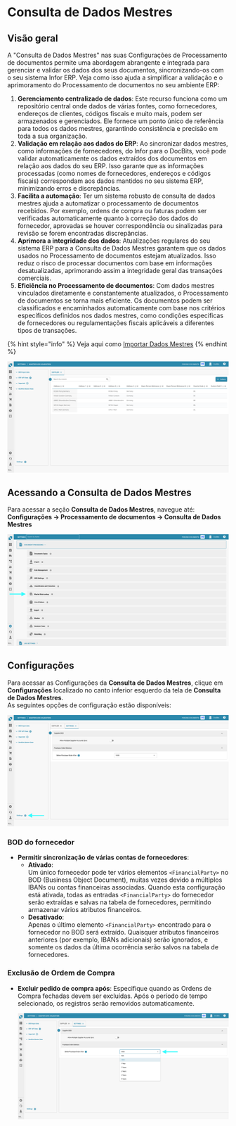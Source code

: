 # Consulta de Dados Mestres

## Visão geral

A "Consulta de Dados Mestres" nas suas Configurações de Processamento de documentos permite uma abordagem abrangente e integrada para gerenciar e validar os dados dos seus documentos, sincronizando-os com o seu sistema Infor ERP. Veja como isso ajuda a simplificar a validação e o aprimoramento do Processamento de documentos no seu ambiente ERP:

1. **Gerenciamento centralizado de dados**: Este recurso funciona como um repositório central onde dados de várias fontes, como fornecedores, endereços de clientes, códigos fiscais e muito mais, podem ser armazenados e gerenciados. Ele fornece um ponto único de referência para todos os dados mestres, garantindo consistência e precisão em toda a sua organização.
2. **Validação em relação aos dados do ERP**: Ao sincronizar dados mestres, como informações de fornecedores, do Infor para o DocBits, você pode validar automaticamente os dados extraídos dos documentos em relação aos dados do seu ERP. Isso garante que as informações processadas (como nomes de fornecedores, endereços e códigos fiscais) correspondam aos dados mantidos no seu sistema ERP, minimizando erros e discrepâncias.
3. **Facilita a automação**: Ter um sistema robusto de consulta de dados mestres ajuda a automatizar o processamento de documentos recebidos. Por exemplo, ordens de compra ou faturas podem ser verificadas automaticamente quanto à correção dos dados do fornecedor, aprovadas se houver correspondência ou sinalizadas para revisão se forem encontradas discrepâncias.
4. **Aprimora a integridade dos dados**: Atualizações regulares do seu sistema ERP para a Consulta de Dados Mestres garantem que os dados usados no Processamento de documentos estejam atualizados. Isso reduz o risco de processar documentos com base em informações desatualizadas, aprimorando assim a integridade geral das transações comerciais.
5. **Eficiência no Processamento de documentos**: Com dados mestres vinculados diretamente e constantemente atualizados, o Processamento de documentos se torna mais eficiente. Os documentos podem ser classificados e encaminhados automaticamente com base nos critérios específicos definidos nos dados mestres, como condições específicas de fornecedores ou regulamentações fiscais aplicáveis a diferentes tipos de transações.

{% hint style="info" %}
Veja aqui como [Importar Dados Mestres](../../../infor-integration-and-configuration/importing-customer-master-data/)
{% endhint %}

![](https://raw.githubusercontent.com/Fellow-Consulting-AG/docbits/refs/heads/main/readme/.gitbook/assets/master_data_lookup_1.png)

## **Acessando a Consulta de Dados Mestres**

Para acessar a seção **Consulta de Dados Mestres**, navegue até:\
**Configurações → Processamento de documentos → Consulta de Dados Mestres**

![](https://raw.githubusercontent.com/Fellow-Consulting-AG/docbits/refs/heads/main/readme/.gitbook/assets/settings_mater_data_lookup.png)

## **Configurações**

Para acessar as Configurações da **Consulta de Dados Mestres**, clique em **Configurações** localizado no canto inferior esquerdo da tela de **Consulta de Dados Mestres**.\
As seguintes opções de configuração estão disponíveis:

![](https://raw.githubusercontent.com/Fellow-Consulting-AG/docbits/refs/heads/main/readme/.gitbook/assets/master_data_lookup_2.png)

### **BOD do fornecedor**

* **Permitir sincronização de várias contas de fornecedores**:
  * **Ativado**:\
    Um único fornecedor pode ter vários elementos `<FinancialParty>` no BOD (Business Object Document), muitas vezes devido a múltiplos IBANs ou contas financeiras associadas. Quando esta configuração está ativada, todas as entradas `<FinancialParty>` do fornecedor serão extraídas e salvas na tabela de fornecedores, permitindo armazenar vários atributos financeiros.
  * **Desativado**:\
    Apenas o último elemento `<FinancialParty>` encontrado para o fornecedor no BOD será extraído. Quaisquer atributos financeiros anteriores (por exemplo, IBANs adicionais) serão ignorados, e somente os dados da última ocorrência serão salvos na tabela de fornecedores.

### **Exclusão de Ordem de Compra**

*   **Excluir pedido de compra após**: Especifique quando as Ordens de Compra fechadas devem ser excluídas. Após o período de tempo selecionado, os registros serão removidos automaticamente.

    ![](https://raw.githubusercontent.com/Fellow-Consulting-AG/docbits/refs/heads/main/readme/.gitbook/assets/master_data_lookup_3.png)
